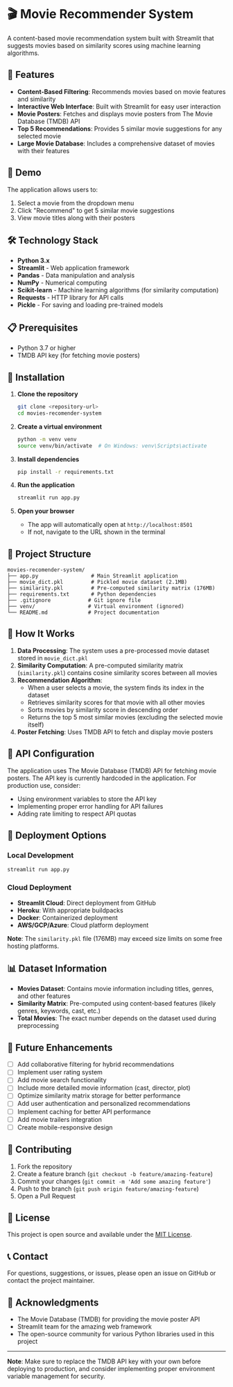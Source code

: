 # 🎬 Movie Recommender System

A content-based movie recommendation system built with Streamlit that suggests movies based on similarity scores using machine learning algorithms.

## 🌟 Features

- **Content-Based Filtering**: Recommends movies based on movie features and similarity
- **Interactive Web Interface**: Built with Streamlit for easy user interaction
- **Movie Posters**: Fetches and displays movie posters from The Movie Database (TMDB) API
- **Top 5 Recommendations**: Provides 5 similar movie suggestions for any selected movie
- **Large Movie Database**: Includes a comprehensive dataset of movies with their features

## 🚀 Demo

The application allows users to:
1. Select a movie from the dropdown menu
2. Click "Recommend" to get 5 similar movie suggestions
3. View movie titles along with their posters

## 🛠️ Technology Stack

- **Python 3.x**
- **Streamlit** - Web application framework
- **Pandas** - Data manipulation and analysis
- **NumPy** - Numerical computing
- **Scikit-learn** - Machine learning algorithms (for similarity computation)
- **Requests** - HTTP library for API calls
- **Pickle** - For saving and loading pre-trained models

## 📋 Prerequisites

- Python 3.7 or higher
- TMDB API key (for fetching movie posters)

## 🔧 Installation

1. **Clone the repository**
   ```bash
   git clone <repository-url>
   cd movies-recomender-system
   ```

2. **Create a virtual environment**
   ```bash
   python -m venv venv
   source venv/bin/activate  # On Windows: venv\Scripts\activate
   ```

3. **Install dependencies**
   ```bash
   pip install -r requirements.txt
   ```

4. **Run the application**
   ```bash
   streamlit run app.py
   ```

5. **Open your browser**
   - The app will automatically open at `http://localhost:8501`
   - If not, navigate to the URL shown in the terminal

## 📁 Project Structure

```
movies-recomender-system/
├── app.py                 # Main Streamlit application
├── movie_dict.pkl         # Pickled movie dataset (2.1MB)
├── similarity.pkl         # Pre-computed similarity matrix (176MB)
├── requirements.txt       # Python dependencies
├── .gitignore            # Git ignore file
├── venv/                 # Virtual environment (ignored)
└── README.md             # Project documentation
```

## 🎯 How It Works

1. **Data Processing**: The system uses a pre-processed movie dataset stored in `movie_dict.pkl`
2. **Similarity Computation**: A pre-computed similarity matrix (`similarity.pkl`) contains cosine similarity scores between all movies
3. **Recommendation Algorithm**: 
   - When a user selects a movie, the system finds its index in the dataset
   - Retrieves similarity scores for that movie with all other movies
   - Sorts movies by similarity score in descending order
   - Returns the top 5 most similar movies (excluding the selected movie itself)
4. **Poster Fetching**: Uses TMDB API to fetch and display movie posters

## 🔑 API Configuration

The application uses The Movie Database (TMDB) API for fetching movie posters. The API key is currently hardcoded in the application. For production use, consider:

- Using environment variables to store the API key
- Implementing proper error handling for API failures
- Adding rate limiting to respect API quotas

## 🚀 Deployment Options

### Local Development
```bash
streamlit run app.py
```

### Cloud Deployment
- **Streamlit Cloud**: Direct deployment from GitHub
- **Heroku**: With appropriate buildpacks
- **Docker**: Containerized deployment
- **AWS/GCP/Azure**: Cloud platform deployment

**Note**: The `similarity.pkl` file (176MB) may exceed size limits on some free hosting platforms.

## 📊 Dataset Information

- **Movies Dataset**: Contains movie information including titles, genres, and other features
- **Similarity Matrix**: Pre-computed using content-based features (likely genres, keywords, cast, etc.)
- **Total Movies**: The exact number depends on the dataset used during preprocessing

## 🔮 Future Enhancements

- [ ] Add collaborative filtering for hybrid recommendations
- [ ] Implement user rating system
- [ ] Add movie search functionality
- [ ] Include more detailed movie information (cast, director, plot)
- [ ] Optimize similarity matrix storage for better performance
- [ ] Add user authentication and personalized recommendations
- [ ] Implement caching for better API performance
- [ ] Add movie trailers integration
- [ ] Create mobile-responsive design

## 🤝 Contributing

1. Fork the repository
2. Create a feature branch (`git checkout -b feature/amazing-feature`)
3. Commit your changes (`git commit -m 'Add some amazing feature'`)
4. Push to the branch (`git push origin feature/amazing-feature`)
5. Open a Pull Request

## 📝 License

This project is open source and available under the [MIT License](LICENSE).

## 📞 Contact

For questions, suggestions, or issues, please open an issue on GitHub or contact the project maintainer.

## 🙏 Acknowledgments

- The Movie Database (TMDB) for providing the movie poster API
- Streamlit team for the amazing web framework
- The open-source community for various Python libraries used in this project

---

**Note**: Make sure to replace the TMDB API key with your own before deploying to production, and consider implementing proper environment variable management for security.
